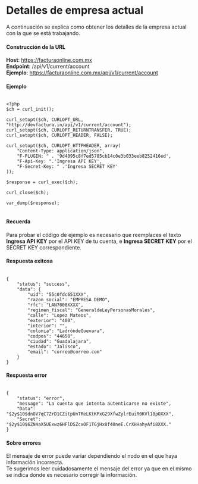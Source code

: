 # Detalles de empresa actual

A continuación se explica como obtener los detalles de la empresa actual con la que se está trabajando.

#### Construcción de la URL

**Host**: https://facturaonline.com.mx  
**Endpoint**:  /api/v1/current/account  
**Ejemplo**:  https://facturaonline.com.mx/api/v1/current/account  


#### Ejemplo

```

<?php
$ch = curl_init();

curl_setopt($ch, CURLOPT_URL, "http://devfactura.in/api/v1/current/account");
curl_setopt($ch, CURLOPT_RETURNTRANSFER, TRUE);
curl_setopt($ch, CURLOPT_HEADER, FALSE);

curl_setopt($ch, CURLOPT_HTTPHEADER, array(
    "Content-Type: application/json",
    "F-PLUGIN: " . '9d4095c8f7ed5785cb14c0e3b033eeb8252416ed',
    "F-Api-Key: ".'Ingresa API KEY',
    "F-Secret-Key: " .'Ingresa SECRET KEY'
));

$response = curl_exec($ch);

curl_close($ch);

var_dump($response);


```


#### Recuerda

Para probar el código de ejemplo es necesario que reemplaces el texto  **Ingresa API KEY**  por el API KEY de tu cuenta, e **Ingresa SECRET KEY**  por el SECRET KEY correspondiente.


#### Respuesta exitosa

```

{
    "status": "success",
    "data": {
        "uid": "55c0fdc651XXX",
        "razon_social": "EMPRESA DEMO",
        "rfc": "LAN7008XXXX",
        "regimen_fiscal": "GeneraldeLeyPersonasMorales",
        "calle": "Lopez Mateos",
        "exterior": "400",
        "interior": "",
        "colonia": "LadróndeGuevara",
        "codpos": "44650",
        "ciudad": "Guadalajara",
        "estado": "Jalisco",
        "email": "correo@correo.com"
    }
}

```


#### Respuesta error

```

{
    "status": "error",
    "message": "La cuenta que intenta autenticarse no existe",
    "Data": "$2y$10$dnOV7qC7ZrD1CZitpUnTReLKtKPxG29XfwZylrEuiR0KVl18pOXXX",
    "Secret": "$2y$10$6ZN4aX5UExwz6HFlDSZcxOF1TGjHx8f40neE.CrXHHahyAfi8XXX."
}

```


#### Sobre errores

El mensaje de error puede variar dependiendo el nodo en el que haya información incorrecta.  
Te sugerimos leer cuidadosamente el mensaje del error ya que en el mismo se indica donde es necesario corregir la información.
